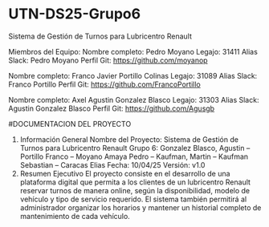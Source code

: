 # UTN-DS25-Grupo6
Sistema de Gestión de Turnos para Lubricentro Renault

Miembros del Equipo:
Nombre completo: Pedro Moyano
Legajo: 31411
Alias Slack: Pedro Moyano
Perfil Git: https://github.com/moyanop

Nombre completo: Franco Javier Portillo Colinas
Legajo: 31089
Alias Slack: Franco Portillo
Perfil Git: https://github.com/FrancoPortillo

Nombre completo: Axel Agustin Gonzalez Blasco
Legajo: 31303
Alias Slack: Agustin Gonzalez Blasco
Perfil Git: https://github.com/Agusgb

#DOCUMENTACION DEL PROYECTO
1. Información General 
Nombre del Proyecto: Sistema de Gestión de Turnos para Lubricentro Renault 
Grupo 6: Gonzalez Blasco, Agustin – Portillo Franco – Moyano Amaya Pedro – 
Kaufman, Martin – Kaufman Sebastian – Caracas Elias 
Fecha: 10/04/25 
Versión: v1.0 
2. Resumen Ejecutivo 
El proyecto consiste en el desarrollo de una plataforma digital que permita a los clientes 
de un lubricentro Renault reservar turnos de manera online, según la disponibilidad, 
modelo de vehículo y tipo de servicio requerido. El sistema también permitirá al 
administrador organizar los horarios y mantener un historial completo de mantenimiento 
de cada vehículo.